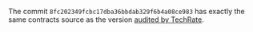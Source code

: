 The commit `8fc202349fcbc17dba36bbdab329f6b4a08ce983` has exactly the same contracts source as
the version [audited by TechRate](Audit-TechRate.pdf).
